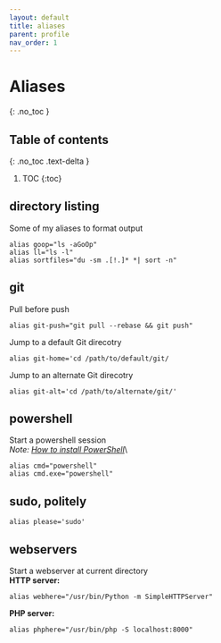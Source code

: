 ```yaml
---
layout: default
title: aliases
parent: profile
nav_order: 1
---
```


# Aliases
{: .no_toc }

## Table of contents
{: .no_toc .text-delta }

1. TOC
{:toc}

## directory listing
Some of my aliases to format output
```
alias goop="ls -aGoOp"
alias ll="ls -l"
alias sortfiles="du -sm .[!.]* *| sort -n"
```

## git
Pull before push 
```
alias git-push="git pull --rebase && git push"
```
Jump to a default Git direcotry 
```
alias git-home='cd /path/to/default/git/
```
Jump to an alternate Git direcotry
```
alias git-alt='cd /path/to/alternate/git/'
```

## powershell
Start a powershell session\
*Note: [How to install PowerShell](https://docs.microsoft.com/en-us/powershell/scripting/install/installing-powershell-core-on-macos)*\
```
alias cmd="powershell"
alias cmd.exe="powershell"
```

## sudo, politely
```
alias please='sudo'
```


## webservers
Start a webserver at current directory\
**HTTP server:**
```
alias webhere="/usr/bin/Python -m SimpleHTTPServer"
```
**PHP server:**
```
alias phphere="/usr/bin/php -S localhost:8000"
```
